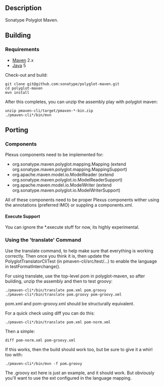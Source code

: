 Description
-----------

Sonatype Polyglot Maven.

Building
--------

### Requirements

* [Maven](http://maven.apache.org) 2.x
* [Java](http://java.sun.com/) 5

Check-out and build:

    git clone git@github.com:sonatype/polyglot-maven.git
    cd polyglot-maven
    mvn install

After this completes, you can unzip the assembly play with polyglot maven:

    unzip pmaven-cli/target/pmaven-*-bin.zip
    ./pmaven-cli*/bin/mvn

Porting
-------

### Components

Plexus components need to be implemented for:

 * org.sonatype.maven.polyglot.mapping.Mapping (extend org.sonatype.maven.polyglot.mapping.MappingSupport)
 * org.apache.maven.model.io.ModelReader (extend org.sonatype.maven.polyglot.io.ModelReaderSupport)
 * org.apache.maven.model.io.ModelWriter (extend org.sonatype.maven.polyglot.io.ModelWriterSupport)

All of these components need to be proper Plexus components wither using the annotations (preferred IMO) or suppling a components.xml.

#### Execute Support

You can ignore the *.execute stuff for now, its highly experimental.

### Using the 'translate' Command

Use the translate command, to help make sure that everything is working correctly.  Then once you think it is,
then update the PolyglotTranslatorCliTest (in pmaven-cli/src/test/...) to enable the language in testFormatInterchange().

For using translate, use the top-level pom in polyglot-maven, so after building,
unzip the assembly and then to test groovy:

    ./pmaven-cli*/bin/translate pom.xml pom.groovy
    ./pmaven-cli*/bin/translate pom.groovy pom-groovy.xml

pom.xml and pom-groovy.xml should be structurally equivalent.

For a quick check using diff you can do this:

    ./pmaven-cli*/bin/translate pom.xml pom-norm.xml

Then a simple:

    diff pom-norm.xml pom-groovy.xml

If this works, then the build should work too, but be sure to give it a whirl too with:

    ./pmaven-cli*/bin/mvn -f pom.groovy

The .groovy ext here is just an example, and it should work.
But obviously you'll want to use the ext configured in the language mapping.
